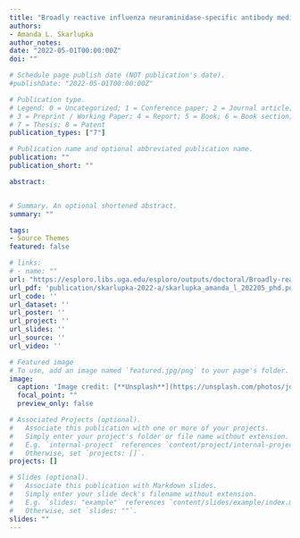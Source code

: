 ```yaml
---
title: "Broadly reactive influenza neuraminidase-specific antibody mediated protection in the mouse and ferret animal models"
authors:
- Amanda L. Skarlupka
author_notes:
date: "2022-05-01T00:00:00Z"
doi: ""

# Schedule page publish date (NOT publication's date).
#publishDate: "2022-05-01T00:00:00Z"

# Publication type.
# Legend: 0 = Uncategorized; 1 = Conference paper; 2 = Journal article;
# 3 = Preprint / Working Paper; 4 = Report; 5 = Book; 6 = Book section;
# 7 = Thesis; 8 = Patent
publication_types: ["7"]

# Publication name and optional abbreviated publication name.
publication: ""
publication_short: ""

abstract: 


# Summary. An optional shortened abstract.
summary: ""

tags:
- Source Themes
featured: false

# links:
# - name: ""
url: "https://esploro.libs.uga.edu/esploro/outputs/doctoral/Broadly-reactive-influenza-neuraminidase-specific-antibody-mediated/9949450529302959?institution=01GALI_UGA"
url_pdf: 'publication/skarlupka-2022-a/skarlupka_amanda_l_202205_phd.pdf'
url_code: ''
url_dataset: ''
url_poster: ''
url_project: ''
url_slides: ''
url_source: ''
url_video: ''

# Featured image
# To use, add an image named `featured.jpg/png` to your page's folder. 
image:
  caption: 'Image credit: [**Unsplash**](https://unsplash.com/photos/jdD8gXaTZsc)'
  focal_point: ""
  preview_only: false

# Associated Projects (optional).
#   Associate this publication with one or more of your projects.
#   Simply enter your project's folder or file name without extension.
#   E.g. `internal-project` references `content/project/internal-project/index.md`.
#   Otherwise, set `projects: []`.
projects: []

# Slides (optional).
#   Associate this publication with Markdown slides.
#   Simply enter your slide deck's filename without extension.
#   E.g. `slides: "example"` references `content/slides/example/index.md`.
#   Otherwise, set `slides: ""`.
slides: ""
---
```

